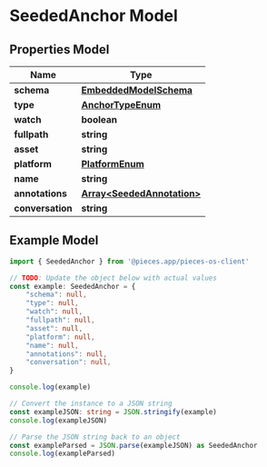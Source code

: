 
# SeededAnchor Model


## Properties Model

Name | Type
------------ | -------------
**schema** | [**EmbeddedModelSchema**](EmbeddedModelSchema)
**type** | [**AnchorTypeEnum**](AnchorTypeEnum)
**watch** | **boolean**
**fullpath** | **string**
**asset** | **string**
**platform** | [**PlatformEnum**](PlatformEnum)
**name** | **string**
**annotations** | [**Array&lt;SeededAnnotation&gt;**](SeededAnnotation)
**conversation** | **string**

## Example Model

```typescript
import { SeededAnchor } from '@pieces.app/pieces-os-client'

// TODO: Update the object below with actual values
const example: SeededAnchor = {
    "schema": null,
    "type": null,
    "watch": null,
    "fullpath": null,
    "asset": null,
    "platform": null,
    "name": null,
    "annotations": null,
    "conversation": null,
}

console.log(example)

// Convert the instance to a JSON string
const exampleJSON: string = JSON.stringify(example)
console.log(exampleJSON)

// Parse the JSON string back to an object
const exampleParsed = JSON.parse(exampleJSON) as SeededAnchor
console.log(exampleParsed)
```


